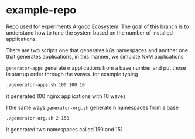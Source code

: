 # example-repo
Repo used for experiments Argocd Ecosystem. The goal of this branch is to understand how to tune the system based on the number
of installed applications.

There are two scripts one that generates k8s namespaces and another one that generates applications, in this manner, we simulate NxM applications


`generator-apps` generate n applications from a base number and put those in startup order through the waves.
for example typing 

```bash
./generator-apps.sh 100 100 10
```
it generated 100 nginx applications with 10 waves

I the same ways `generator-org.sh` generate n namespaces from a base

```bash
./generator-org.sh 2 150
```
it generated two namespaces called 150 and 151
